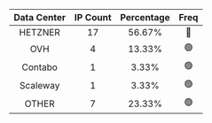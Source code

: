 | Data Center | IP Count | Percentage | Freq |
|:------------:|:--------:|:-----------:|:-----:|
| HETZNER | 17 | 56.67% | 🔴 |
| OVH | 4 | 13.33% | 🟢 |
| Contabo | 1 | 3.33% | 🟢 |
| Scaleway | 1 | 3.33% | 🟢 |
| OTHER | 7 | 23.33% | 🟢 |
